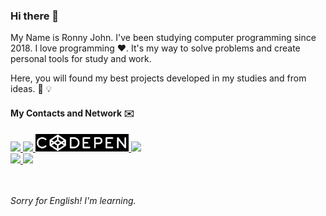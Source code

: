 ### Hi there 👋

My Name is Ronny John. I've been studying computer programming since 2018. I love programming ❤️.
It's my way to solve problems and create personal tools for study and work.

Here, you will found my best projects developed in my studies and from ideas. 📔 💡

#### My Contacts and Network ✉️
<a target="_blank" href="https://www.linkedin.com/in/ronny-john-590446176/">
 <img src="https://img.shields.io/badge/linkedin-%230077B5.svg?&style=for-the-badge&logo=linkedin&logoColor=white" />
</a>
<a target="_blank" href="mailto:ronnyjohnti@gmail.com">
 <img src="https://img.shields.io/badge/gmail-D14836?&style=for-the-badge&logo=gmail&logoColor=white" />
</a>
<a target="_blank" href="https://codepen.io/ronnyjohnti">
  <img src="https://raw.githubusercontent.com/ronnyjohnti/mediahub/main/codepen-shield.webp" height=28>  
</a>
<a target="_blank" href="https://codesandbox.io/u/ronnyjohnti">
  <img src="https://image4.owler.com/logo/codesandbox_owler_20190520_073046_original.png" height=28>  
</a>
<br>


<a href="https://github.com/AVS1508">
  <img height="180em" src="https://github-readme-stats.vercel.app/api?username=ronnyjohnti&show_icons=true&theme=radical" />
  <img height="180em" src="https://github-readme-stats-eight-theta.vercel.app/api/top-langs/?username=ronnyjohnti&theme=radical&layout=compact&exclude_lang=java+r" />
</a>

<br><br>
<i>Sorry for English! I'm learning.</i>
